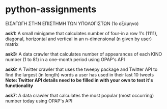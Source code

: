 # python-assignments
ΕΙΣΑΓΩΓΗ ΣΤΗΝ ΕΠΙΣΤΗΜΗ ΤΩΝ ΥΠΟΛΟΓΙΣΤΩΝ (1ο εξάμηνο)

**ask1:**
A small minigame that calculates number of four-in a row 1's (1111), diagonal, horizontal and vertical in an n-dimensional (n given by user) matrix

**ask3:**
A data crawler that calculates number of appearances of each KINO number (1 to 81) in a one-month period using OPAP's API

**ask6:**
A Twitter crawler that uses the tweepy package and Twitter API to find the largest (in length) words a user has used in their last 10 tweets
**Note: Twitter API details need to be filled in with your own to test it's functionality**

**ask7:**
A data crawler that calculates the most popular (most occurring) number today using OPAP's API

